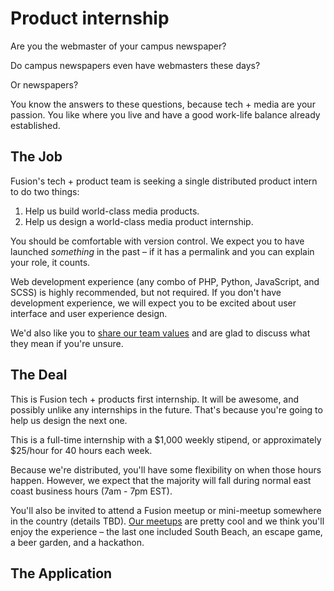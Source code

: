 # Product internship
Are you the webmaster of your campus newspaper? 

Do campus newspapers even have webmasters these days? 

Or newspapers?

You know the answers to these questions, because tech + media are your passion. You like where you live and have a good work-life balance already established. 

## The Job
Fusion's tech + product team is seeking a single distributed product intern to do two things:

1. Help us build world-class media products.
2. Help us design a world-class media product internship.

You should be comfortable with version control. We expect you to have launched _something_ in the past – if it has a permalink and you can explain your role, it counts. 

Web development experience (any combo of PHP, Python, JavaScript, and SCSS) is highly recommended, but not required. If you don't have development experience, we will expect you to be excited about user interface and user experience design.

We'd also like you to [share our team values](https://github.com/fusioneng/tech-docs/blob/master/team-culture/values.md) and are glad to discuss what they mean if you're unsure.

## The Deal
This is Fusion tech + products first internship. It will be awesome, and possibly unlike any internships in the future. That's because you're going to help us design the next one.

This is a full-time internship with a $1,000 weekly stipend, or approximately $25/hour for 40 hours each week. 

Because we're distributed, you'll have some flexibility on when those hours happen. However, we expect that the majority will fall during normal east coast business hours (7am - 7pm EST).

You'll also be invited to attend a Fusion meetup or mini-meetup somewhere in the country (details TBD). [Our meetups](fusion.net/list/61358/5-lessons-from-our-distributed-tech-teams-first-meetup/) are pretty cool and we think you'll enjoy the experience – the last one included South Beach, an escape game, a beer garden, and a hackathon.

## The Application
